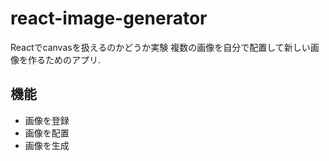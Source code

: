 react-image-generator
====

Reactでcanvasを扱えるのかどうか実験
複数の画像を自分で配置して新しい画像を作るためのアプリ. 

## 機能
* 画像を登録
* 画像を配置
* 画像を生成